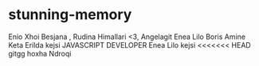 # stunning-memory
Enio
Xhoi
Besjana
, Rudina Himallari <3, 
Angelagit
Enea Lilo
Boris
Amine Keta
Erilda
kejsi
JAVASCRIPT DEVELOPER
Enea Lilo
kejsi
<<<<<<< HEAD
gitgg
hoxha
Ndroqi
